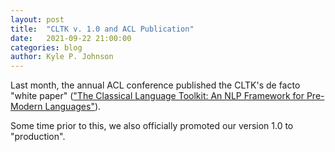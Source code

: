 ```yaml
---
layout: post
title:  "CLTK v. 1.0 and ACL Publication"
date:   2021-09-22 21:00:00
categories: blog
author: Kyle P. Johnson
---
```


Last month, the annual ACL conference published the CLTK's de facto "white paper" (["The Classical Language Toolkit: An NLP Framework for Pre-Modern Languages"](https://aclanthology.org/2021.acl-demo.3/)).

Some time prior to this, we also officially promoted our version 1.0 to "production".
